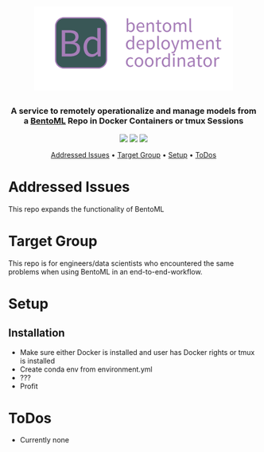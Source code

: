 <h1 align="center">
	<img
		width="400"
		alt="bentoml-deployment-coordinator icon"
		src="docs/bentoml-deployment-coordinator.png"
    >
</h1>

<h3 align="center">
	A service to remotely operationalize and manage models from a <a href="https://docs.bentoml.org/en/latest/" target="_blank">BentoML</a> Repo in Docker Containers or tmux Sessions
</h3>

<p align="center">
    <img src="https://img.shields.io/badge/language-python-green">
    <img src="https://img.shields.io/badge/codestyle-black-black">
    <img src="https://img.shields.io/github/last-commit/notniknot/bentoml-deployment-coordinator">
</p>

<p align="center">
  <a href="#addressed-issues">Addressed Issues</a> •
  <a href="#target-group">Target Group</a> •
  <a href="#setup">Setup</a> •
  <a href="#todos">ToDos</a>
</p>


# Addressed Issues
This repo expands the functionality of BentoML


# Target Group
This repo is for engineers/data scientists who encountered the same problems when using BentoML in an end-to-end-workflow.


# Setup
## Installation
- Make sure either Docker is installed and user has Docker rights or tmux is installed
- Create conda env from environment.yml
- ???
- Profit


# ToDos
- Currently none
